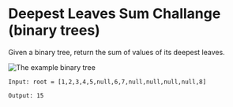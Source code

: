 # Deepest Leaves Sum Challange (binary trees)

Given a binary tree, return the sum of values of its deepest leaves.

![The example binary tree](https://assets.leetcode.com/uploads/2019/07/31/1483_ex1.png)

    Input: root = [1,2,3,4,5,null,6,7,null,null,null,null,8]

    Output: 15
